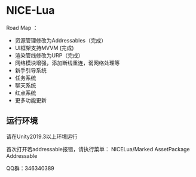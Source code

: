 # NICE-Lua

Road Map ：

* 资源管理修改为Addressables（完成）
* UI框架支持MVVM (完成)
* 渲染管线修改为URP（完成）
* 网络模块增强，添加断线重连，弱网络处理等
* 新手引导系统
* 任务系统
* 聊天系统
* 红点系统
* 更多功能更新

## 运行环境

请在Unity2019.3以上环境运行

首次打开若addressable报错，请执行菜单： NICELua/Marked AssetPackage Addressable

QQ群：346340389
